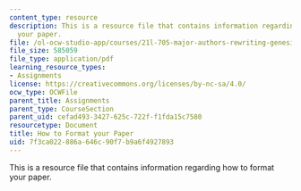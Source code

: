 ```yaml
---
content_type: resource
description: This is a resource file that contains information regarding how to format
  your paper.
file: /ol-ocw-studio-app/courses/21l-705-major-authors-rewriting-genesis-paradise-lost-and-twentieth-century-fantasy-spring-2009/7f3ca022886a646c90f7b9a6f4927893_MIT21L_705S09_assn04.pdf
file_size: 585059
file_type: application/pdf
learning_resource_types:
- Assignments
license: https://creativecommons.org/licenses/by-nc-sa/4.0/
ocw_type: OCWFile
parent_title: Assignments
parent_type: CourseSection
parent_uid: cefad493-3427-625c-722f-f1fda15c7580
resourcetype: Document
title: How to Format your Paper
uid: 7f3ca022-886a-646c-90f7-b9a6f4927893
---
```

This is a resource file that contains information regarding how to format your paper.